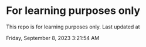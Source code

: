 # For learning purposes only
This repo is for learning purposes only.
Last updated at

Friday, September 8, 2023 3:21:54 AM

